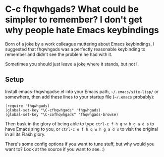 C-c fhqwhgads? What could be simpler to remember? I don't get why people hate Emacs keybindings
===============================================================================================

Born of a joke by a work colleague muttering about Emacs keybindings,
I suggested that fhqwhgads was a perfectly reasonable keybinding to
remember and didn't see the problem he had with it.

Sometimes you should just leave a joke where it stands, but not I.

Setup
-----

Install emacs-fhqwhgadse.el into your Emacs path, `~/.emacs/site-lisp/`
or somewhere, then add these lines to your startup file (`~/.emacs` probably):

```
(require 'fhqwhgads)
(global-set-key "\C-cfhqwhgads" 'fhqwhgads)
(global-set-key "\C-cofhqwhgads" 'fhqwhgads-browse)
```

Then bask in the glory of being able to type `ctrl-c f h q w h g a d s` to
have Emacs sing to you, or `ctrl-c o f h q w h g a d s` to visit the original
in all its Flash glory.

There's some config options if you want to tune stuff, but why would you want
to?  Look at the source if you want to see. :)
